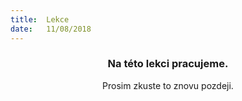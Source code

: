 ```yaml
---
title:  Lekce
date:   11/08/2018
---
```


### <center>Na této lekci pracujeme.</center>
<center>Prosim zkuste to znovu pozdeji.</center>